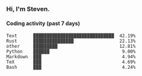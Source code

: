 ### Hi, I'm Steven.

#### Coding activity (past 7 days)
```
Text      ▓▓▓▓▓▓▓▓▓▓▓▓▓▓▓▓▓▓▓▓▓▓▓▓▓▓▓▓▓▓  42.19%
Rust      ▓▓▓▓▓▓▓▓▓▓▓▓▓▓▓                 22.13%
other     ▓▓▓▓▓▓▓▓▓                       12.81%
Python    ▓▓▓▓▓▓                           9.00%
Markdown  ▓▓▓                              4.94%
TeX       ▓▓▓                              4.69%
Bash      ▓▓▓                              4.24%
```
